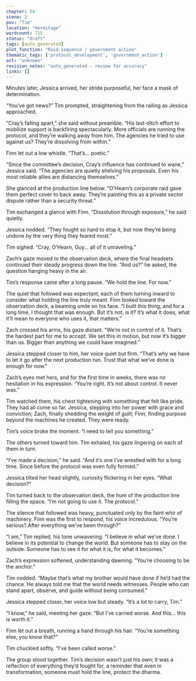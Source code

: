 ```yaml
---
chapter: 54
scene: 2
pov: "Tim"
location: "Hermitage"
wordcount: 715
status: "draft"
tags: [auto_generated]
plot_function: "Raid sequence / government action"
thematic_tags: ['protocol_development', 'government_action']
act: "unknown"
revision_notes: "auto_generated - review for accuracy"
links: []
---
```


Minutes later, Jessica arrived, her stride purposeful, her face a mask of determination.  

“You’ve got news?” Tim prompted, straightening from the railing as Jessica approached. 

“Cray’s falling apart,” she said without preamble. “His last-ditch effort to mobilize support is backfiring spectacularly. More officials are running the protocol, and they’re walking away from him. The agencies he tried to use against us? They’re dissolving from within.” 

Finn let out a low whistle. “That’s… poetic.” 

“Since the committee’s decision, Cray’s influence has continued to wane,” Jessica said. “The agencies are quietly shelving his proposals. Even his most reliable allies are distancing themselves.” 

She glanced at the production line below. “O’Hearn’s corporate raid gave them perfect cover to back away. They’re painting this as a private sector dispute rather than a security threat.” 

Tim exchanged a glance with Finn. “Dissolution through exposure,” he said quietly. 

Jessica nodded. “They fought so hard to stop it, but now they’re being undone by the very thing they feared most.” 

Tim sighed. “Cray, O’Hearn, Guy… all of it unraveling.” 

Zach’s gaze moved to the observation deck, where the final headsets continued their steady progress down the line. “And us?” he asked, the question hanging heavy in the air. 

Tim’s response came after a long pause. “We hold the line. For now.” 

The quiet that followed was expectant, each of them turning inward to consider what holding the line truly meant. Finn looked toward the observation deck, a beaming smile on his face. “I built this thing, and for a long time, I thought that was enough. But it’s not, is it? It’s what it does, what it’ll mean to everyone who uses it, that matters.” 

Zach crossed his arms, his gaze distant. “We’re not in control of it. That’s the hardest part for me to accept. We set this in motion, but now it’s bigger than us. Bigger than anything we could have imagined.” 

Jessica stepped closer to him, her voice quiet but firm. “That’s why we have to let it go after the next production run. Trust that what we’ve done is enough for now.” 

Zach’s eyes met hers, and for the first time in weeks, there was no hesitation in his expression. “You’re right. It’s not about control. It never was.” 

Tim watched them, his chest tightening with something that felt like pride. They had all come so far. Jessica, stepping into her power with grace and conviction; Zach, finally shedding the weight of guilt; Finn, finding purpose beyond the machines he created. They were ready. 

Tim’s voice broke the moment. “I need to tell you something.” 

The others turned toward him. Tim exhaled, his gaze lingering on each of them in turn. 

“I’ve made a decision,” he said. “And it’s one I’ve wrestled with for a long time. Since before the protocol was even fully formed.” 

Jessica tilted her head slightly, curiosity flickering in her eyes. “What decision?” 

Tim turned back to the observation deck, the hum of the production line filling the space. “I’m not going to use it. The protocol.” 

The silence that followed was heavy, punctuated only by the faint whir of machinery. Finn was the first to respond, his voice incredulous. “You’re serious? After everything we’ve been through?” 

“I am,” Tim replied, his tone unwavering. “I believe in what we’ve done. I believe in its potential to change the world. But someone has to stay on the outside. Someone has to see it for what it is, for what it becomes.” 

Zach’s expression softened, understanding dawning. “You’re choosing to be the anchor.” 

Tim nodded. “Maybe that’s what my brother would have done if he’d had the chance. He always told me that the world needs witnesses. People who can stand apart, observe, and guide without being consumed.” 

Jessica stepped closer, her voice low but steady. “It’s a lot to carry, Tim.” 

“I know,” he said, meeting her gaze. “But I’ve carried worse. And this… this is worth it.” 

Finn let out a breath, running a hand through his hair. “You’re something else, you know that?” 

Tim chuckled softly. “I’ve been called worse.” 

The group stood together. Tim’s decision wasn’t just his own; it was a reflection of everything they’d fought for, a reminder that even in transformation, someone must hold the line, protect the dharma.
